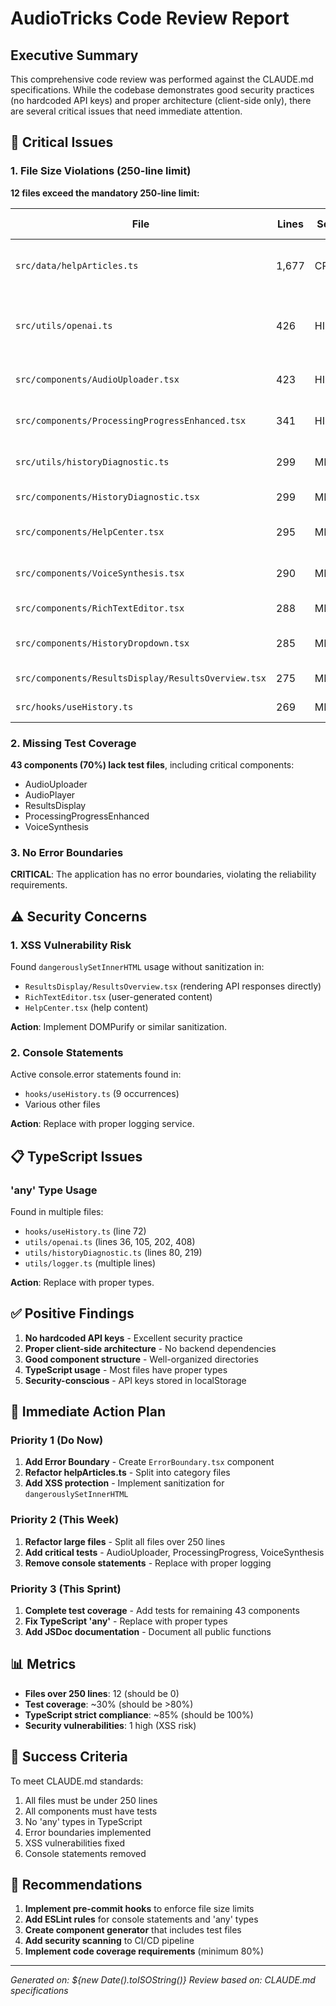 # AudioTricks Code Review Report

## Executive Summary

This comprehensive code review was performed against the CLAUDE.md specifications. While the codebase demonstrates good security practices (no hardcoded API keys) and proper architecture (client-side only), there are several critical issues that need immediate attention.

## 🚨 Critical Issues

### 1. File Size Violations (250-line limit)

**12 files exceed the mandatory 250-line limit:**

| File | Lines | Severity | Action Required |
|------|-------|----------|-----------------|
| `src/data/helpArticles.ts` | 1,677 | CRITICAL | Split into multiple files by category |
| `src/utils/openai.ts` | 426 | HIGH | Extract transcription and summary logic |
| `src/components/AudioUploader.tsx` | 423 | HIGH | Split into smaller components |
| `src/components/ProcessingProgressEnhanced.tsx` | 341 | HIGH | Extract progress stages |
| `src/utils/historyDiagnostic.ts` | 299 | MEDIUM | Split diagnostic functions |
| `src/components/HistoryDiagnostic.tsx` | 299 | MEDIUM | Create sub-components |
| `src/components/HelpCenter.tsx` | 295 | MEDIUM | Extract article display |
| `src/components/VoiceSynthesis.tsx` | 290 | MEDIUM | Split synthesis logic |
| `src/components/RichTextEditor.tsx` | 288 | MEDIUM | Extract toolbar |
| `src/components/HistoryDropdown.tsx` | 285 | MEDIUM | Split into sub-components |
| `src/components/ResultsDisplay/ResultsOverview.tsx` | 275 | MEDIUM | Extract sections |
| `src/hooks/useHistory.ts` | 269 | MEDIUM | Split storage logic |

### 2. Missing Test Coverage

**43 components (70%) lack test files**, including critical components:
- AudioUploader
- AudioPlayer
- ResultsDisplay
- ProcessingProgressEnhanced
- VoiceSynthesis

### 3. No Error Boundaries

**CRITICAL**: The application has no error boundaries, violating the reliability requirements.

## ⚠️ Security Concerns

### 1. XSS Vulnerability Risk

Found `dangerouslySetInnerHTML` usage without sanitization in:
- `ResultsDisplay/ResultsOverview.tsx` (rendering API responses directly)
- `RichTextEditor.tsx` (user-generated content)
- `HelpCenter.tsx` (help content)

**Action**: Implement DOMPurify or similar sanitization.

### 2. Console Statements

Active console.error statements found in:
- `hooks/useHistory.ts` (9 occurrences)
- Various other files

**Action**: Replace with proper logging service.

## 📋 TypeScript Issues

### 'any' Type Usage

Found in multiple files:
- `hooks/useHistory.ts` (line 72)
- `utils/openai.ts` (lines 36, 105, 202, 408)
- `utils/historyDiagnostic.ts` (lines 80, 219)
- `utils/logger.ts` (multiple lines)

**Action**: Replace with proper types.

## ✅ Positive Findings

1. **No hardcoded API keys** - Excellent security practice
2. **Proper client-side architecture** - No backend dependencies
3. **Good component structure** - Well-organized directories
4. **TypeScript usage** - Most files have proper types
5. **Security-conscious** - API keys stored in localStorage

## 🔧 Immediate Action Plan

### Priority 1 (Do Now)
1. **Add Error Boundary** - Create `ErrorBoundary.tsx` component
2. **Refactor helpArticles.ts** - Split into category files
3. **Add XSS protection** - Implement sanitization for `dangerouslySetInnerHTML`

### Priority 2 (This Week)
1. **Refactor large files** - Split all files over 250 lines
2. **Add critical tests** - AudioUploader, ProcessingProgress, VoiceSynthesis
3. **Remove console statements** - Replace with proper logging

### Priority 3 (This Sprint)
1. **Complete test coverage** - Add tests for remaining 43 components
2. **Fix TypeScript 'any'** - Replace with proper types
3. **Add JSDoc documentation** - Document all public functions

## 📊 Metrics

- **Files over 250 lines**: 12 (should be 0)
- **Test coverage**: ~30% (should be >80%)
- **TypeScript strict compliance**: ~85% (should be 100%)
- **Security vulnerabilities**: 1 high (XSS risk)

## 🎯 Success Criteria

To meet CLAUDE.md standards:
1. All files must be under 250 lines
2. All components must have tests
3. No 'any' types in TypeScript
4. Error boundaries implemented
5. XSS vulnerabilities fixed
6. Console statements removed

## 📝 Recommendations

1. **Implement pre-commit hooks** to enforce file size limits
2. **Add ESLint rules** for console statements and 'any' types
3. **Create component generator** that includes test files
4. **Add security scanning** to CI/CD pipeline
5. **Implement code coverage requirements** (minimum 80%)

---

*Generated on: ${new Date().toISOString()}*
*Review based on: CLAUDE.md specifications*